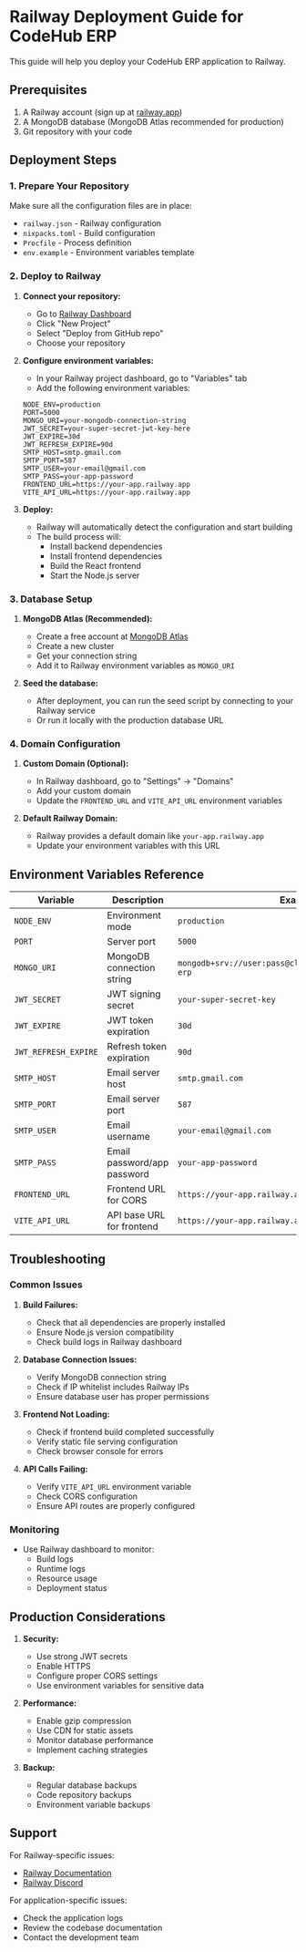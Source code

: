 # Railway Deployment Guide for CodeHub ERP

This guide will help you deploy your CodeHub ERP application to Railway.

## Prerequisites

1. A Railway account (sign up at [railway.app](https://railway.app))
2. A MongoDB database (MongoDB Atlas recommended for production)
3. Git repository with your code

## Deployment Steps

### 1. Prepare Your Repository

Make sure all the configuration files are in place:
- `railway.json` - Railway configuration
- `nixpacks.toml` - Build configuration
- `Procfile` - Process definition
- `env.example` - Environment variables template

### 2. Deploy to Railway

1. **Connect your repository:**
   - Go to [Railway Dashboard](https://railway.app/dashboard)
   - Click "New Project"
   - Select "Deploy from GitHub repo"
   - Choose your repository

2. **Configure environment variables:**
   - In your Railway project dashboard, go to "Variables" tab
   - Add the following environment variables:

   ```
   NODE_ENV=production
   PORT=5000
   MONGO_URI=your-mongodb-connection-string
   JWT_SECRET=your-super-secret-jwt-key-here
   JWT_EXPIRE=30d
   JWT_REFRESH_EXPIRE=90d
   SMTP_HOST=smtp.gmail.com
   SMTP_PORT=587
   SMTP_USER=your-email@gmail.com
   SMTP_PASS=your-app-password
   FRONTEND_URL=https://your-app.railway.app
   VITE_API_URL=https://your-app.railway.app
   ```

3. **Deploy:**
   - Railway will automatically detect the configuration and start building
   - The build process will:
     - Install backend dependencies
     - Install frontend dependencies
     - Build the React frontend
     - Start the Node.js server

### 3. Database Setup

1. **MongoDB Atlas (Recommended):**
   - Create a free account at [MongoDB Atlas](https://www.mongodb.com/atlas)
   - Create a new cluster
   - Get your connection string
   - Add it to Railway environment variables as `MONGO_URI`

2. **Seed the database:**
   - After deployment, you can run the seed script by connecting to your Railway service
   - Or run it locally with the production database URL

### 4. Domain Configuration

1. **Custom Domain (Optional):**
   - In Railway dashboard, go to "Settings" → "Domains"
   - Add your custom domain
   - Update the `FRONTEND_URL` and `VITE_API_URL` environment variables

2. **Default Railway Domain:**
   - Railway provides a default domain like `your-app.railway.app`
   - Update your environment variables with this URL

## Environment Variables Reference

| Variable | Description | Example |
|----------|-------------|---------|
| `NODE_ENV` | Environment mode | `production` |
| `PORT` | Server port | `5000` |
| `MONGO_URI` | MongoDB connection string | `mongodb+srv://user:pass@cluster.mongodb.net/codehub-erp` |
| `JWT_SECRET` | JWT signing secret | `your-super-secret-key` |
| `JWT_EXPIRE` | JWT token expiration | `30d` |
| `JWT_REFRESH_EXPIRE` | Refresh token expiration | `90d` |
| `SMTP_HOST` | Email server host | `smtp.gmail.com` |
| `SMTP_PORT` | Email server port | `587` |
| `SMTP_USER` | Email username | `your-email@gmail.com` |
| `SMTP_PASS` | Email password/app password | `your-app-password` |
| `FRONTEND_URL` | Frontend URL for CORS | `https://your-app.railway.app` |
| `VITE_API_URL` | API base URL for frontend | `https://your-app.railway.app` |

## Troubleshooting

### Common Issues

1. **Build Failures:**
   - Check that all dependencies are properly installed
   - Ensure Node.js version compatibility
   - Check build logs in Railway dashboard

2. **Database Connection Issues:**
   - Verify MongoDB connection string
   - Check if IP whitelist includes Railway IPs
   - Ensure database user has proper permissions

3. **Frontend Not Loading:**
   - Check if frontend build completed successfully
   - Verify static file serving configuration
   - Check browser console for errors

4. **API Calls Failing:**
   - Verify `VITE_API_URL` environment variable
   - Check CORS configuration
   - Ensure API routes are properly configured

### Monitoring

- Use Railway dashboard to monitor:
  - Build logs
  - Runtime logs
  - Resource usage
  - Deployment status

## Production Considerations

1. **Security:**
   - Use strong JWT secrets
   - Enable HTTPS
   - Configure proper CORS settings
   - Use environment variables for sensitive data

2. **Performance:**
   - Enable gzip compression
   - Use CDN for static assets
   - Monitor database performance
   - Implement caching strategies

3. **Backup:**
   - Regular database backups
   - Code repository backups
   - Environment variable backups

## Support

For Railway-specific issues:
- [Railway Documentation](https://docs.railway.app)
- [Railway Discord](https://discord.gg/railway)

For application-specific issues:
- Check the application logs
- Review the codebase documentation
- Contact the development team
